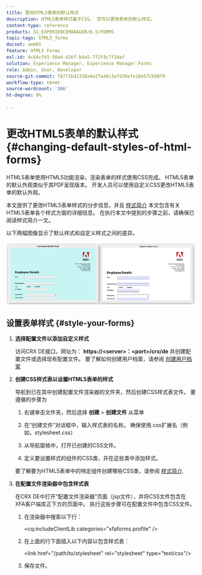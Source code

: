 ```yaml
---
title: 更改HTML5表单的默认样式
description: HTML5表单样式基于CSS。 您可以更改表单的默认样式。
content-type: reference
products: SG_EXPERIENCEMANAGER/6.5/FORMS
topic-tags: hTML5_forms
docset: aem65
feature: HTML5 Forms
exl-id: 4c84cfd1-50a4-416f-b4a5-7f2f4c7f10af
solution: Experience Manager, Experience Manager Forms
role: Admin, User, Developer
source-git-commit: f6771bd1338a4e27a48c3efd39efe18e57cb98f9
workflow-type: tm+mt
source-wordcount: '366'
ht-degree: 0%

---
```


# 更改HTML5表单的默认样式{#changing-default-styles-of-html-forms}

HTML5表单使用HTML5功能渲染，渲染表单的样式使用CSS完成。 HTML5表单的默认外观类似于其PDF呈现版本。 开发人员可以使用自定义CSS更改HTML5表单的默认外观。

本文提供了更改HTML5表单样式的分步信息，并且 [样式简介](/help/forms/using/css-styles.md) 本文包含有关HTML5表单各个样式方面的详细信息。 在执行本文中提到的步骤之前，请确保已阅读样式简介一文。

以下两幅图像显示了默认样式和自定义样式之间的差异。

![图片–002 — 小](assets/pictures-002-small.png)

## 设置表单样式 {#style-your-forms}

1. **选择配置文件以添加自定义样式**

   访问CRX DE接口，网址为： **https://&lt;server>：&lt;port>/crx/de** 并创建配置文件或选择现有配置文件。 要了解如何创建用户档案，请参阅 [创建用户档案](/help/forms/using/custom-profile.md)

1. **创建CSS样式表以设置HTML5表单的样式**

   导航到已在其中创建配置文件渲染器的文件夹，然后创建CSS样式表文件。 要遵循的步骤为

   1. 右键单击文件夹，然后选择 **创建** > **创建文件** 从菜单

   1. 在“创建文件”对话框中，输入样式表的名称。 确保使用.css扩展名（例如，stylesheet.css）
   1. 从导航窗格中，打开已创建的CSS文件。
   1. 定义要设置样式的组件的CSS类，并在这些类中添加样式。

   要了解要为HTML5表单中的特定组件创建哪些CSS类，请参阅 [样式简介](/help/forms/using/css-styles.md).

1. **在配置文件渲染器中包含样式表**

   在CRX DE中打开“配置文件渲染器”页面（jsp文件），并将CSS文件包含在XFA客户端库正下方的页面中。 执行这些步骤可在配置文件中包含CSS文件。

   1. 在渲染器中搜索以下行：

      &lt;cq:includeClientLib categories=&quot;xfaforms.profile&quot; />

   1. 在上面的行下面插入以下内容以包含样式表：

      &lt;link href=&quot;/path/to/stylesheet&quot; rel=&quot;stylesheet&quot; type=&quot;text/css&quot;/>

   1. 保存文件。
